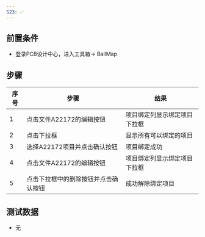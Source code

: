 ```yaml
---
S23: ✅
---
```


## 前置条件

-  登录PCB设计中心，进入工具箱-> BallMap

## 步骤

| 序号  | 步骤                 | 结果                           |
| --- | ------------------ | ---------------------------- |
| 1   | 点击文件A22172的编辑按钮    | 项目绑定列显示绑定项目下拉框               |
| 2   | 点击下拉框              | 显示所有可以绑定的项目                  |
| 3   | 选择A22172项目并点击确认按钮  | 项目绑定成功                       |
| 4   | 点击文件A22172的编辑按钮    | 项目绑定列显示绑定项目下拉框               |
| 5   | 点击下拉框中的删除按钮并点击确认按钮 | 成功解除绑定项目                     |

## 测试数据

- 无
